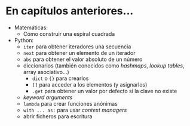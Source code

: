 # En capítulos anteriores...

- Matemáticas:
    - Cómo construir una espiral cuadrada
- Python:
    - `iter` para obtener iteradores una secuencia
    - `next` para obtener un elemento de un iterador
    - `abs` para obtener el valor absoluto de un número
    - diccionarios (también conocidos como *hashmaps*, *lookup tables*, array asociativo...)
        - `dict` o `{}` para crearlos
        - `[]` para acceder a los elementos (y asignarlos)
        - `.get` para obtener un valor por defecto si la clave no existe
    - *keyword arguments*
    - `lambda` para crear funciones anónimas
    - `with ... as:` para usar *context managers*
    - abrir ficheros para escritura